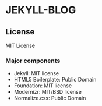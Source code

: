# JEKYLL-BLOG

## License
MIT License

### Major components

* Jekyll: MIT license 
* HTML5 Boilerplate: Public Domain
* Foundation: MIT license
* Modernizr: MIT/BSD license
* Normalize.css: Public Domain
